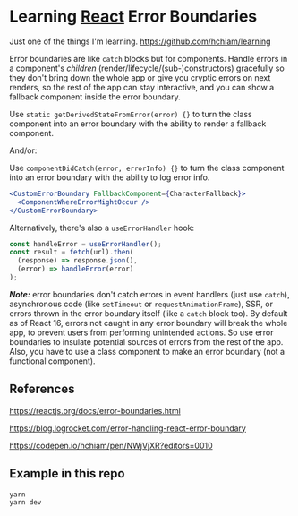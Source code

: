 # Learning [React](https://github.com/hchiam/learning-reactjs) Error Boundaries

Just one of the things I'm learning. <https://github.com/hchiam/learning>

Error boundaries are like `catch` blocks but for components. Handle errors in a component's _children_ (render/lifecycle/(sub-)constructors) gracefully so they don't bring down the whole app or give you cryptic errors on next renders, so the rest of the app can stay interactive, and you can show a fallback component inside the error boundary.

Use `static getDerivedStateFromError(error) {}` to turn the class component into an error boundary with the ability to render a fallback component.

And/or:

Use `componentDidCatch(error, errorInfo) {}` to turn the class component into an error boundary with the ability to log error info.

```jsx
<CustomErrorBoundary FallbackComponent={CharacterFallback}>
  <ComponentWhereErrorMightOccur />
</CustomErrorBoundary>
```

Alternatively, there's also a `useErrorHandler` hook:

```jsx
const handleError = useErrorHandler();
const result = fetch(url).then(
  (response) => response.json(),
  (error) => handleError(error)
);
```

_**Note:**_ error boundaries don't catch errors in event handlers (just use `catch`), asynchronous code (like `setTimeout` or `requestAnimationFrame`), SSR, or errors thrown in the error boundary itself (like a `catch` block too). By default as of React 16, errors not caught in any error boundary will break the whole app, to prevent users from performing unintended actions. So use error boundaries to insulate potential sources of errors from the rest of the app. Also, you have to use a class component to make an error boundary (not a functional component).

## References

<https://reactjs.org/docs/error-boundaries.html>

<https://blog.logrocket.com/error-handling-react-error-boundary>

<https://codepen.io/hchiam/pen/NWjVjXR?editors=0010>

## Example in this repo

```bash
yarn
yarn dev
```
